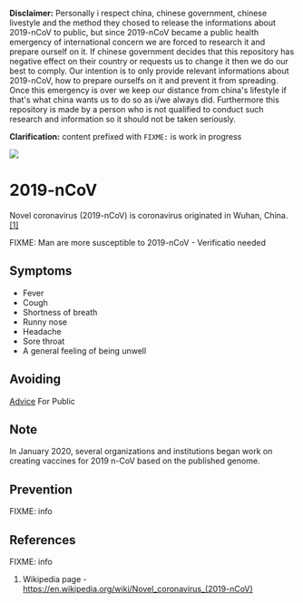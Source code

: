 **Disclaimer:** Personally i respect china, chinese government, chinese livestyle and the method they chosed to release the informations about 2019-nCoV to public, but since 2019-nCoV became a public health emergency of international concern we are forced to research it and prepare ourself on it. If chinese government decides that this repository has negative effect on their country or requests us to change it then we do our best to comply.
Our intention is to only provide relevant informations about 2019-nCoV, how to prepare ourselfs on it and prevent it from spreading. Once this emergency is over we keep our distance from china's lifestyle if that's what china wants us to do so as i/we always did.
Furthermore this repository is made by a person who is not qualified to conduct such research and information so it should not be taken seriously.

**Clarification:** content prefixed with `FIXME:` is work in progress

![](https://upload.wikimedia.org/wikipedia/commons/thumb/9/96/3D_medical_animation_coronavirus_structure.jpg/1280px-3D_medical_animation_coronavirus_structure.jpg)

# 2019-nCoV
Novel coronavirus (2019-nCoV) is coronavirus originated in Wuhan, China. [[1]](https://en.wikipedia.org/wiki/Novel_coronavirus_(2019-nCoV)#cite_note-Fox2020-1)

FIXME: Man are more susceptible to 2019-nCoV - Verificatio needed

## Symptoms
* Fever
* Cough
* Shortness of breath
* Runny nose
* Headache
* Sore throat
* A general feeling of being unwell

## Avoiding 
<a href=https://www.who.int/emergencies/diseases/novel-coronavirus-2019/advice-for-public>Advice</a> For Public

## Note
In January 2020, several organizations and institutions began work on creating vaccines for 2019 n-CoV based on the published genome.

## Prevention
FIXME: info

## References
FIXME: info
1. Wikipedia page - https://en.wikipedia.org/wiki/Novel_coronavirus_(2019-nCoV)
